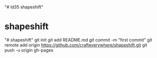 "# ld35 shapeshift" 
# shapeshift
"# shapeshift"  git init git add README.md git commit -m "first commit" git remote add origin https://github.com/crafteverywhere/shapeshift.git git push -u origin gh-pages
